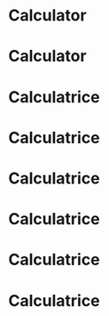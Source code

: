 # Calculator
# Calculator
# Calculatrice
# Calculatrice
# Calculatrice
# Calculatrice
# Calculatrice
# Calculatrice
